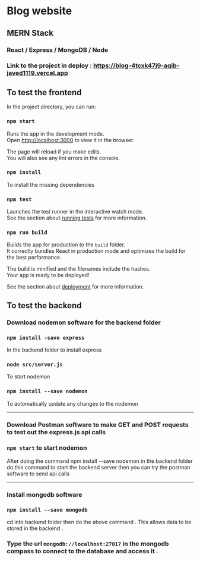 
# Blog website 
## MERN Stack
### React / Express / MongoDB / Node
### Link to the project in deploy : https://blog-4tcxk47j9-aqib-javed1119.vercel.app 

## To test the frontend

In the project directory, you can run:

### `npm start`

Runs the app in the development mode.\
Open [http://localhost:3000](http://localhost:3000) to view it in the browser.

The page will reload if you make edits.\
You will also see any lint errors in the console.

### `npm install`

To install the missing dependencies 

### `npm test`

Launches the test runner in the interactive watch mode.\
See the section about [running tests](https://facebook.github.io/create-react-app/docs/running-tests) for more information.

### `npm run build`

Builds the app for production to the `build` folder.\
It correctly bundles React in production mode and optimizes the build for the best performance.

The build is minified and the filenames include the hashes.\
Your app is ready to be deployed!

See the section about [deployment](https://facebook.github.io/create-react-app/docs/deployment) for more information.


## To test the backend

### Download nodemon software for the backend folder 
### `npm install -save express` 
In the backend folder to install express
### `node src/server.js` 
To start nodemon 
### `npm install --save nodemon ` 
To automatically update any changes to the nodemon 

---

### Download Postman software to make GET and POST requests to test out the express.js api calls 

### `npm start` to start nodemon 
After doing the command npm install --save nodemon  in the backend folder do this command to start the backend server then you can try the postman software to send api calls 

--- 
### Install mongodb software  
### `npm install --save mongodb` 
cd into backend folder then do the above command . This allows data to be stored in the backend . 

### Type the url `mongodb://localhost:27017` in the mongodb compass to connect to the database and access it .




